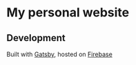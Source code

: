 # My personal website

## Development
Built with [Gatsby](https://www.gatsbyjs.org/), hosted on [Firebase](https://firebase.google.com/docs/hosting/deploying)

